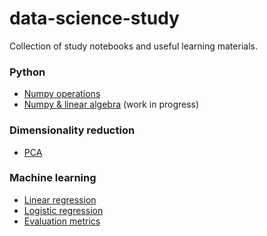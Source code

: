 # data-science-study
Collection of study notebooks and useful learning materials.

### Python
- [Numpy operations](https://github.com/disney-snoopy/data-science-study/blob/master/python/numpy_operations.ipynb)
- [Numpy & linear algebra](https://github.com/disney-snoopy/data-science-study/blob/master/python/numpy_linear_algebra.ipynb) (work in progress)

### Dimensionality reduction
- [PCA](https://github.com/disney-snoopy/data-science-study/blob/master/dimensionality_reduction/pca.ipynb)

### Machine learning
- [Linear regression](https://github.com/disney-snoopy/data-science-study/blob/master/machine-learning/Linear%20Regression%20-%20Basics.ipynb)
- [Logistic regression](https://github.com/disney-snoopy/data-science-study/blob/master/machine-learning/Logistic_regression.ipynb)
- [Evaluation metrics](https://github.com/disney-snoopy/data-science-study/blob/master/machine-learning/Evaluation%20Metrics.ipynb)
